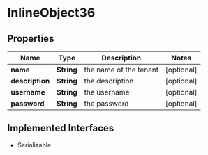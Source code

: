 

# InlineObject36

## Properties

Name | Type | Description | Notes
------------ | ------------- | ------------- | -------------
**name** | **String** | the name of the tenant |  [optional]
**description** | **String** | the description |  [optional]
**username** | **String** | the username |  [optional]
**password** | **String** | the password |  [optional]


## Implemented Interfaces

* Serializable


